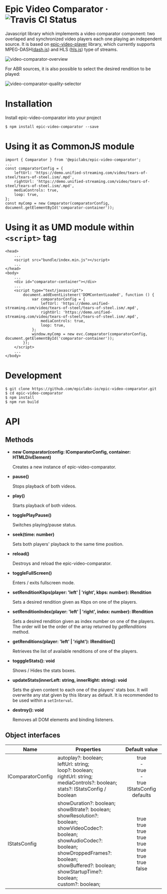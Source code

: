 # Epic Video Comparator ·  ![Travis CI Status](https://api.travis-ci.org/epiclabs-io/epic-video-comparator.svg?branch=master)

Javascript library which implements a video comparator component: two overlaped and synchronized video players each one playing an independent source. It is based on [epic-video-player](https://www.npmjs.com/package/@epiclabs/epic-video-player) library, which currently supports MPEG-DASH([dash.js](https://github.com/Dash-Industry-Forum/dash.js)) and HLS ([hls.js](https://github.com/video-dev/hls.js)) type of streams.

![video-comparator-overview](https://user-images.githubusercontent.com/467658/53631764-8f6f6c00-3c13-11e9-9f0f-638f6d0a39d8.png)

For ABR sources, it is also possible to select the desired rendition to be played:

![video-comparator-quality-selector](https://user-images.githubusercontent.com/467658/53633279-52a57400-3c17-11e9-8942-dacb3b78d53e.png)

# Installation

Install epic-video-comparator into your project

```
$ npm install epic-video-comparator --save
```

# Using it as CommonJS module
```
import { Comparator } from '@epiclabs/epic-video-comparator';
...
const comparatorConfig = {
    leftUrl: 'https://demo.unified-streaming.com/video/tears-of-steel/tears-of-steel.ism/.mpd',
    rightUrl: 'https://demo.unified-streaming.com/video/tears-of-steel/tears-of-steel.ism/.mpd',
    mediaControls: true,
    loop: true,
};
const myComp = new Comparator(comparatorConfig, document.getElementById('comparator-container'));

```

# Using it as UMD module within ```<script>``` tag
```
<head>
    ...
    <script src="bundle/index.min.js"></script>
    ...
</head>
<body>
    ...
    <div id="comparator-container"></div>
    ...
    <script type="text/javascript">
        document.addEventListener('DOMContentLoaded', function () {
            var comparatorConfig = {
                leftUrl: 'https://demo.unified-streaming.com/video/tears-of-steel/tears-of-steel.ism/.mpd',
                rightUrl: 'https://demo.unified-streaming.com/video/tears-of-steel/tears-of-steel.ism/.mpd',
                mediaControls: true,
                loop: true,
            };
            window.myComp = new evc.Comparator(comparatorConfig, document.getElementById('comparator-container'));
        });
    </script>
    ...
</body>
```

# Development
```
$ git clone https://github.com/epiclabs-io/epic-video-comparator.git
$ cd epic-video-comparator
$ npm install
$ npm run build
```

# API

## Methods

- **new Comparator(config: IComparatorConfig, container: HTMLDivElement)**

  Creates a new instance of epic-video-comparator.

- **pause()**

  Stops playback of both videos.

- **play()**

  Starts playback of both videos.

- **togglePlayPause()**

  Switches playing/pause status.

- **seek(time: number)**

  Sets both players' playback to the same time position.

- **reload()**

  Destroys and reload the epic-video-comparator.

- **toggleFullScreen()**

  Enters / exits fullscreen mode.

- **setRenditionKbps(player: 'left' | 'right', kbps: number): IRendition**

  Sets a desired rendition given as Kbps on one of the players.

- **setRenditionIndex(player: 'left' | 'right', index: number): IRendition**

  Sets a desired rendition given as index number on one of the players. The order will be the order of the array returned by *getRenditions* method.

- **getRenditions(player: 'left' | 'right'): IRendition[]**

  Retrieves the list of available renditions of one of the players.

- **togggleStats(): void**

  Shows / Hides the stats boxes.

- **updateStats(innerLeft: string, innerRight: string): void**

  Sets the given content to each one of the players' stats box. It will overwrite any stat given by this library as default. It is recommended to be used within a `setInterval`.

- **destroy(): void**

  Removes all DOM elements and binding listeners.


## Object interfaces

| Name | Properties | Default value |
| ---- | ---------- |:-------------:|
| IComparatorConfig | autoplay?: boolean;<br>leftUrl: string;<br>loop?: boolean; <br>rightUrl: string;<br>mediaControls?: boolean;<br>stats?: IStatsConfig / boolean  | true <br> - <br> true <br> - <br> true <br> IStatsConfig defaults |
| IStatsConfig | showDuration?: boolean;<br>showBitrate?: boolean;<br>showResolution?: boolean;<br>showVideoCodec?: boolean;<br>showAudioCodec?: boolean;<br>showDroppedFrames?: boolean;<br>showBuffered?: boolean;<br>showStartupTime?: boolean;<br>custom?: boolean; | true <br> true <br> true <br>  true <br>  true <br>  true <br>  true <br>  true <br>  false |
